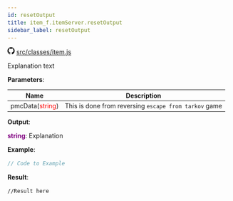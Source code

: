 ```yaml
---
id: resetOutput
title: item_f.itemServer.resetOutput
sidebar_label: resetOutput
---
```

![](/img/github.png) [src/classes/item.js](https://github.com/TrustedSourceLeaks/LeakedServer/blob/master/src/classes/item.js#L45)

Explanation text

**Parameters**:

Name  |   Description 
----------- |   -----------
pmcData(<font color="red">string</font>)  |   This is done from reversing `escape from tarkov` game


**Output**:

**<font color="purple">string</font>**: Explanation


**Example**:
```js
// Code to Example
```

**Result**:
```
//Result here
```